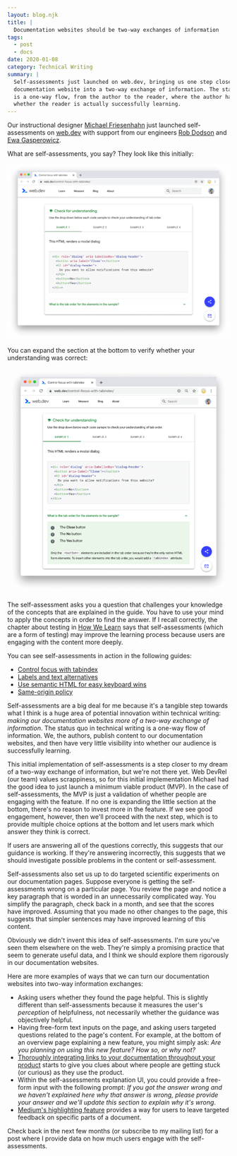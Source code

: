 ```yaml
---
layout: blog.njk
title: |
  Documentation websites should be two-way exchanges of information
tags: 
  - post
  - docs
date: 2020-01-08
category: Technical Writing
summary: |
  Self-assessments just launched on web.dev, bringing us one step closer towards turning that
  documentation website into a two-way exchange of information. The status quo in technical writing
  is a one-way flow, from the author to the reader, where the author has little visibility into
  whether the reader is actually successfully learning.
---
```


Our instructional designer <a href="https://www.linkedin.com/in/mfriesenhahn/">Michael
Friesenhahn</a> just launched self-assessments on <a href="https://web.dev">web.dev</a> with support
from our engineers <a href="https://www.linkedin.com/in/mrdodson/">Rob Dodson</a> and
<a href="https://www.linkedin.com/in/egasperowicz/">Ewa Gasperowicz</a>.

What are self-assessments, you say? They look like this initially:

![The initial presentation of a self-assessment](/media/closed.png)

You can expand the section at the bottom to verify whether your understanding was correct:

![The presentation of a self-assessment UI after you interact with it](/media/open.png)

The self-assessment asks you a question that challenges your knowledge of the concepts that are
explained in the guide. You have to use your mind to apply the concepts in order to find the answer.
If I recall correctly, the chapter about testing in [How We Learn] says that self-assessments
(which are a form of testing) may improve the learning process because users are engaging with the
content more deeply.

You can see self-assessments in action in the following guides:

<ul>
  <li><a href="https://web.dev/control-focus-with-tabindex">Control focus with tabindex</a></li>
  <li><a href="https://web.dev/labels-and-text-alternatives">Labels and text alternatives</a></li>
  <li><a href="https://web.dev/use-semantic-html">Use semantic HTML for easy keyboard wins</a></li>
  <li><a href="https://web.dev/same-origin-policy">Same-origin policy</a></li>
</ul>

Self-assessments are a big deal for me because it's a tangible step towards what I think is a huge area of 
potential innovation within technical writing: *making our documentation websites more of a two-way
exchange of information*. The status quo in technical writing is a one-way flow of information. 
We, the authors, publish content to our documentation websites, and then have very little
visibility into whether our audience is successfully learning.

This initial implementation of self-assessments is a step closer to my dream of a two-way exchange
of information, but we're not there yet. Web DevRel (our team) values scrappiness, so for this initial
implementation Michael had the good idea to just launch a minimum viable product (MVP). In the case of
self-assessments, the MVP is just a validation of whether people are engaging with the feature.
If no one is expanding the little section at the bottom, there's no reason to invest more in the
feature. If we see good engagement, however, then we'll proceed with the next step, which is to
provide multiple choice options at the bottom and let users mark which answer they think is correct.

If users are answering all of the questions correctly, this suggests that our guidance
is working. If they're answering incorrectly, this suggests that we should investigate possible
problems in the content or self-assessment.

Self-assessments also set us up to do targeted scientific experiments on our documentation pages.
Suppose everyone is getting the self-assessments wrong on a particular page. You review the page and notice
a key paragraph that is worded in an unnecessarily complicated way. You simplify the paragraph,
check back in a month, and see that the scores have improved. Assuming that you made no other
changes to the page, this suggests that simpler sentences may have improved learning of this content.

Obviously we didn't invent this idea of self-assessments. I'm sure you've seen them elsewhere on the
web. They're simply a promising practice that seem to generate useful data, and I think we should
explore them rigorously in our documentation websites.

Here are more examples of ways that we can turn our documentation websites into two-way information
exchanges:

* Asking users whether they found the page helpful. This is slightly different than self-assessments
  because it measures the user's *perception* of helpfulness, not necessarily whether the guidance
  was objectively helpful.
* Having free-form text inputs on the page, and asking users targeted questions related to the page's
  content. For example, at the bottom of an overview page explaining a new feature, you might
  simply ask: *Are you planning on using this new feature? How so, or why not?*
* [Thoroughly integrating links to your documentation throughout your product](/blog/discovery/)
  starts to give you clues about where people are getting stuck (or curious) as they use the product.
* Within the self-assessments explanation UI, you could provide a free-form input with the following
  prompt: *If you got the answer wrong and we haven't explained here why that answer is wrong, please
  provide your answer and we'll update this section to explain why it's wrong*.
* [Medium's highlighting feature](https://blog.medium.com/introducing-highlights-a4df69e8ed43)
  provides a way for users to leave targeted feedback on specific parts of a document.

Check back in the next few months (or subscribe to my mailing list) for a post where I provide
data on how much users engage with the self-assessments.

[How We Learn]: https://www.penguinrandomhouse.com/books/221559/how-we-learn-by-benedict-carey/